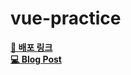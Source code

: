 # vue-practice

**<a href="https://mia-oh.github.io/vue-practice/" target="_blank">🔗 배포 링크 </a>** </br>
**<a href="https://mia-mia.tistory.com/482" target="_blank">💻 Blog Post </a>** </br>